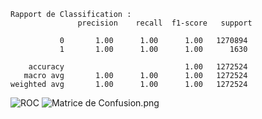 ```
Rapport de Classification :
               precision    recall  f1-score   support

           0       1.00      1.00      1.00   1270894
           1       1.00      1.00      1.00      1630

    accuracy                           1.00   1272524
   macro avg       1.00      1.00      1.00   1272524
weighted avg       1.00      1.00      1.00   1272524
```
![ROC]([https://github.com/SebastienCherki/Projet-4-RFID/blob/main/dependencies/Schema_ESP32_RC522.png](https://github.com/SebastienCherki/Projet-5-ML/blob/main/RandomForestClassifier/ROC.png))
![Matrice de Confusion.png]([https://github.com/SebastienCherki/Projet-4-RFID/blob/main/dependencies/Schema_ESP32_RC522.png](https://github.com/SebastienCherki/Projet-5-ML/blob/main/RandomForestClassifier/Matrice%20de%20Confusion.png)https://github.com/SebastienCherki/Projet-5-ML/blob/main/RandomForestClassifier/Matrice%20de%20Confusion.png)
